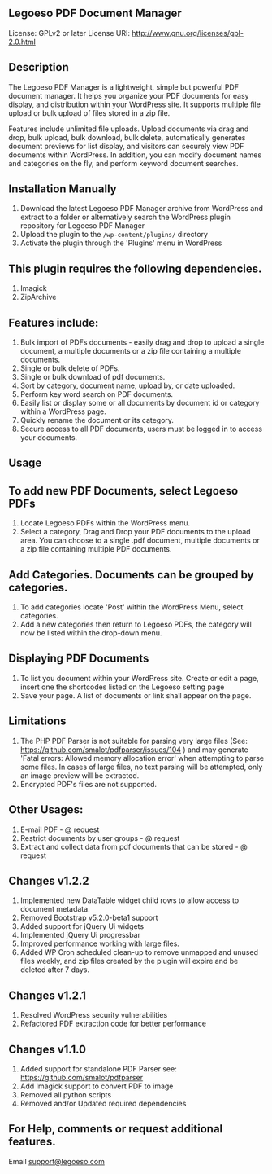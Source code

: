 ## Legoeso PDF Document Manager
License: GPLv2 or later
License URI: http://www.gnu.org/licenses/gpl-2.0.html

## Description
The Legoeso PDF Manager is a lightweight, simple but powerful PDF document manager. It helps you organize your PDF documents for easy display, and distribution within your WordPress site. It supports multiple file upload or bulk upload of files stored in a zip file.

Features include unlimited file uploads. Upload documents via drag and drop, bulk upload, bulk download, bulk delete, automatically generates document previews for list display, and visitors can securely view PDF documents within WordPress. In addition, you can modify document names and categories on the fly, and perform keyword document searches.
		  

## Installation Manually
1. Download the latest Legoeso PDF Manager archive from WordPress and extract to a folder or alternatively search the WordPress plugin repository for Legoeso PDF Manager
2. Upload the plugin to the `/wp-content/plugins/` directory
3. Activate the plugin through the 'Plugins' menu in WordPress


## This plugin requires the following dependencies.
1. Imagick
2. ZipArchive


## Features include:
1. Bulk import of PDFs documents - easily drag and drop to upload a single document, a multiple documents or a zip file containing a multiple documents.  
2. Single or bulk delete of PDFs.
3. Single or bulk download of pdf documents.
4. Sort by category, document name, upload by, or date uploaded.
5. Perform key word search on PDF documents.
6. Easily list or display some or all documents by document id or category within a WordPress page.
7. Quickly rename the document or its category.
8. Secure access to all PDF documents, users must be logged in to access your documents.

## Usage
## To add new PDF Documents, select Legoeso PDFs 
1. Locate Legoeso PDFs within the WordPress menu. 
2. Select a category, Drag and Drop your PDF documents to the upload area. You can choose to a single .pdf document, multiple documents or a zip file containing multiple PDF documents. 

## Add Categories. Documents can be grouped by categories. 
1. To add categories locate 'Post' within the WordPress Menu, select categories.  
2. Add a new categories then return to Legoeso PDFs, the category will now be listed within the drop-down menu. 

## Displaying PDF Documents
1. To list you document within your WordPress site. Create or edit a page, insert one the shortcodes listed on the Legoeso setting page
2. Save your page. A list of documents or link shall appear on the page.

## Limitations
1. The PHP PDF Parser is not suitable for parsing very large files (See: https://github.com/smalot/pdfparser/issues/104 ) and may generate 'Fatal errors:  Allowed memory allocation error' when attempting to parse some files. In cases of large files, no text parsing will be attempted, only an image preview will be extracted. 
2. Encrypted PDF's files are not supported. 

## Other Usages:
1. E-mail PDF - @ request
2. Restrict documents by user groups - @ request
3. Extract and collect data from pdf documents that can be stored - @ request

## Changes v1.2.2 
1. Implemented new DataTable widget child rows to allow access to document metadata.
2. Removed Bootstrap v5.2.0-beta1 support
3. Added support for jQuery Ui widgets
4. Implemented jQuery Ui progressbar
5. Improved performance working with large files.
6. Added WP Cron scheduled clean-up to remove unmapped and unused files weekly, and zip files created by the plugin will expire and be deleted after 7 days.

## Changes v1.2.1 
1. Resolved WordPress security vulnerabilities
2. Refactored PDF extraction code for better performance

## Changes v1.1.0 
1. Added support for standalone PDF Parser see: https://github.com/smalot/pdfparser
2. Add Imagick support to convert PDF to image
3. Removed all python scripts
4. Removed and/or Updated required dependencies

## For Help, comments or request additional features.
Email support@legoeso.com